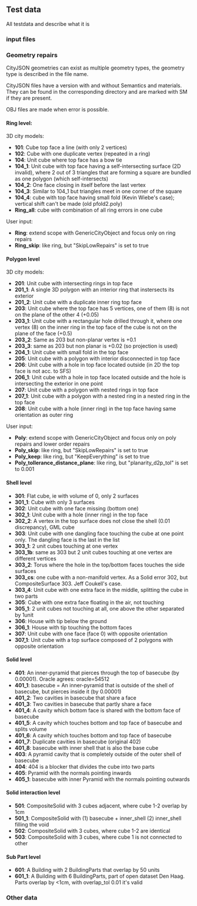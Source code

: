 ## Test data
All testdata and describe what it is

### input files

### Geometry repairs
CityJSON geometries can exist as multiple geometry types, the geometry type is described in the file name.

CityJSON files have a version with and without Semantics and materials. 
They can be found in the corresponding directory and are marked with SM if they are present.

OBJ files are made when error is possible.

#### Ring level:
3D city models:
* **101**: Cube top face a line (with only 2 vertices)
* **102**: Cube with one duplicate vertex (repeated in a ring)
* **104**: Unit cube where top face has a bow tie
* **104_1**: Unit cube with top face having a self-intersecting surface (2D invalid), where 2 out of 3 triangles that are forming a square are bundled as one polygon (which self-intersects)
* **104_2**: One face closing in itself before the last vertex
* **104_3**: Similar to 104_1 but triangles meet in one corner of the square
* **104_4**: cube with top face having small fold (Kevin Wiebe's case); vertical shift can't be made (old pfold2.poly)
* **Ring_all**: cube with combination of all ring errors in one cube

User input:
* **Ring**: extend scope with GenericCityObject and focus only on ring repairs
* **Ring_skip**: like ring, but "SkipLowRepairs" is set to true

#### Polygon level
3D city models:
* **201**: Unit cube with intersecting rings in top face
* **201_1**: A single 3D polygon with an interior ring that instersects its exterior
* **201_2**: Unit cube with a duplicate inner ring top face
* **203**: Unit cube where the top face has 5 vertices, one of them (8) is not on the plane of the other 4 (+0.05)
* **203_1**: Unit cube with a rectangular hole drilled through it, where one vertex (8) on the inner ring in the top face of the cube is not on the plane of the face (+0.5)
* **203_2**: Same as 203 but non-planar vertex is +0.1
* **203_3**: same as 203 but non planar is +0.02 (so projection is used)
* **204_1**: Unit cube with small fold in the top face 
* **205**: Unit cube with a polygon with interior disconnected in top face
* **206**: Unit cube with a hole in top face located outside (in 2D the top face is not acc. to SFS)
* **206_1**: Unit cube with a hole in top face located outside and the hole is intersecting the exterior in one point
* **207**: Unit cube with a polygon with nested rings in top face
* **207_1**: Unit cube with a polygon with a nested ring in a nested ring in the top face
* **208**: Unit cube with a hole (inner ring) in the top face having same orientation as outer ring

User input:
* **Poly**: extend scope with GenericCityObject and focus only on poly repairs and lower order repairs
* **Poly_skip**: like ring, but "SkipLowRepairs" is set to true
* **Poly_keep**: like ring, but "KeepEverything" is set to true
* **Poly_tollerance_distance_plane**: like ring, but "planarity_d2p_tol" is set to 0.001

#### Shell level
* **301**: Flat cube, ie with volume of 0, only 2 surfaces
* **301_1**: Cube with only 3 surfaces
* **302**: Unit cube with one face missing (bottom one)
* **302_1**: Unit cube with a hole (inner ring) in the top face
* **302_2**: A vertex in the top surface does not close the shell (0.01 discrepancy), GML cube
* **303**: Unit cube with one dangling face touching the cube at one point only. The dangling face is the last in the list
* **303_1**: 2 unit cubes touching at one vertex
* **303_1b**: same as 303 but 2 unit cubes touching at one vertex are different vertices
* **303_2**: Torus where the hole in the top/bottom faces touches the side surfaces
* **303_cs**: one cube with a non-manifold vertex. As a Solid error 302, but CompositeSurface 303. Jeff Coukell's case.
* **303_4**: Unit cube with one extra face in the middle, splitting the cube in two parts
* **305**: Cube with one extra face floating in the air, not touching
* **305_1**: 2 unit cubes not touching at all, one above the other separated by 1unit
* **306**: House with tip below the ground
* **306_1**: House with tip touching the bottom faces
* **307**: Unit cube with one face (face 0) with opposite orientation
* **307_1**: Unit cube with a top surface composed of 2 polygons with opposite orientation
#### Solid level
* **401**: An inner-pyramid that pierces through the top of basecube (by 0.00001). Oracle agrees: oracle=54512
* **401_1**: basecube = An inner-pyramid that is outside of the shell of basecube, but pierces inside it (by 0.00001)
* **401_2**: Two cavities in basecube that share a face
* **401_3**: Two cavities in basecube that partly share a face
* **401_4**: A cavity which bottom face is shared with the bottom face of basecube
* **401_5**: A cavity which touches bottom and top face of basecube and splits volume
* **401_6**: A cavity which touches bottom and top face of basecube
* **401_7**: Duplicate cavities in basecube (original 402)
* **401_8**: basecube with inner shell that is also the base cube
* **403**: A pyramid cavity that is completely outside of the outer shell of basecube
* **404**: 404 is a blocker that divides the cube into two parts
* **405**: Pyramid with the normals pointing inwards
* **405_1**: basecube with inner Pyramid with the normals pointing outwards
#### Solid interaction level
* **501**:    CompositeSolid with 3 cubes adjacent, where cube 1-2 overlap by 1cm
* **501_1**:  CompositeSolid with (1) basecube + inner_shell (2) inner_shell filling the void
* **502**:    CompositeSolid with 3 cubes, where cube 1-2 are identical
* **503**:    CompositeSolid with 3 cubes, where cube 1 is not connected to other
#### Sub Part level
* **601**:    A Building with 2 BuildingParts that overlap by 50 units
* **601_1**:  A Building with 6 BuildingParts, part of open dataset Den Haag. Parts overlap by <1cm, with overlap_tol 0.01 it's valid


### Other data
